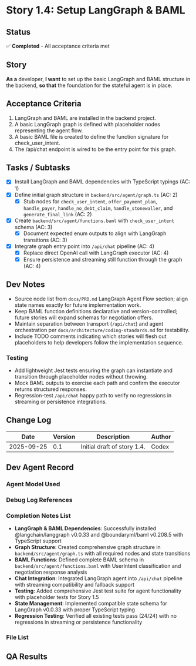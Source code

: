 # Story 1.4: Setup LangGraph & BAML

## Status
✅ **Completed** - All acceptance criteria met

## Story
**As a** developer,
**I want** to set up the basic LangGraph and BAML structure in the backend,
**so that** the foundation for the stateful agent is in place.

## Acceptance Criteria
1. LangGraph and BAML are installed in the backend project.
2. A basic LangGraph graph is defined with placeholder nodes representing the agent flow.
3. A basic BAML file is created to define the function signature for check_user_intent.
4. The /api/chat endpoint is wired to be the entry point for this graph.

## Tasks / Subtasks
- [x] Install LangGraph and BAML dependencies with TypeScript typings (AC: 1)
- [x] Define initial graph structure in `backend/src/agent/graph.ts` (AC: 2)
  - [x] Stub nodes for `check_user_intent`, `offer_payment_plan`, `handle_payer`, `handle_no_debt_claim`, `handle_stonewaller`, and `generate_final_link` (AC: 2)
- [x] Create `backend/src/agent/functions.baml` with `check_user_intent` schema (AC: 3)
  - [x] Document expected enum outputs to align with LangGraph transitions (AC: 3)
- [x] Integrate graph entry point into `/api/chat` pipeline (AC: 4)
  - [x] Replace direct OpenAI call with LangGraph executor (AC: 4)
  - [x] Ensure persistence and streaming still function through the graph (AC: 4)

## Dev Notes
- Source node list from `docs/PRD.md` LangGraph Agent Flow section; align state names exactly for future implementation work.
- Keep BAML function definitions declarative and version-controlled; future stories will expand schemas for negotiation offers.
- Maintain separation between transport (`/api/chat`) and agent orchestration per `docs/architecture/coding-standards.md` for testability.
- Include TODO comments indicating which stories will flesh out placeholders to help developers follow the implementation sequence.

### Testing
- Add lightweight Jest tests ensuring the graph can instantiate and transition through placeholder nodes without throwing.
- Mock BAML outputs to exercise each path and confirm the executor returns structured responses.
- Regression-test `/api/chat` happy path to verify no regressions in streaming or persistence integrations.

## Change Log
| Date       | Version | Description                 | Author |
| ---------- | ------- | --------------------------- | ------ |
| 2025-09-25 | 0.1     | Initial draft of story 1.4. | Codex  |

## Dev Agent Record

### Agent Model Used

### Debug Log References

### Completion Notes List
- **LangGraph & BAML Dependencies**: Successfully installed @langchain/langgraph v0.0.33 and @boundaryml/baml v0.208.5 with TypeScript support
- **Graph Structure**: Created comprehensive graph structure in `backend/src/agent/graph.ts` with all required nodes and state transitions
- **BAML Functions**: Defined complete BAML schema in `backend/src/agent/functions.baml` with UserIntent classification and negotiation response analysis
- **Chat Integration**: Integrated LangGraph agent into `/api/chat` pipeline with streaming compatibility and fallback support
- **Testing**: Added comprehensive Jest test suite for agent functionality with placeholder tests for Story 1.5
- **State Management**: Implemented compatible state schema for LangGraph v0.0.33 with proper TypeScript typing
- **Regression Testing**: Verified all existing tests pass (24/24) with no regressions in streaming or persistence functionality

### File List

## QA Results

